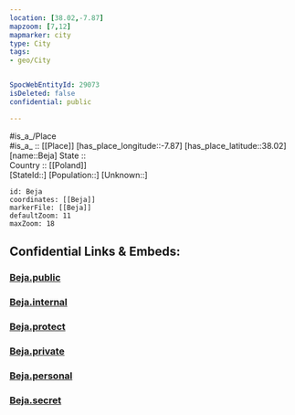 ```yaml
---
location: [38.02,-7.87] 
mapzoom: [7,12] 
mapmarker: city 
type: City
tags:
- geo/City


SpocWebEntityId: 29073
isDeleted: false
confidential: public

---
```

#is_a_/Place  
#is_a_ :: [[Place]] 
[has_place_longitude::-7.87] 
[has_place_latitude::38.02] 
[name::Beja] 
State ::  
Country :: [[Poland]]  
[StateId::] 
[Population::] 
[Unknown::] 


```leaflet
id: Beja
coordinates: [[Beja]] 
markerFile: [[Beja]] 
defaultZoom: 11 
maxZoom: 18
```


## Confidential Links & Embeds: 

### [Beja.public](/_public/\Earth\Continent\Europe\Europe~South\Portugal\Districts~Portugal\Beja\CityBeja.public.md) 

### [Beja.internal](/_internal/\Earth\Continent\Europe\Europe~South\Portugal\Districts~Portugal\Beja\CityBeja.internal.md) 

### [Beja.protect](/_protect/\Earth\Continent\Europe\Europe~South\Portugal\Districts~Portugal\Beja\CityBeja.protect.md) 

### [Beja.private](/_private/\Earth\Continent\Europe\Europe~South\Portugal\Districts~Portugal\Beja\CityBeja.private.md) 

### [Beja.personal](/_personal/\Earth\Continent\Europe\Europe~South\Portugal\Districts~Portugal\Beja\CityBeja.personal.md) 

### [Beja.secret](/_secret/\Earth\Continent\Europe\Europe~South\Portugal\Districts~Portugal\Beja\CityBeja.secret.md)

